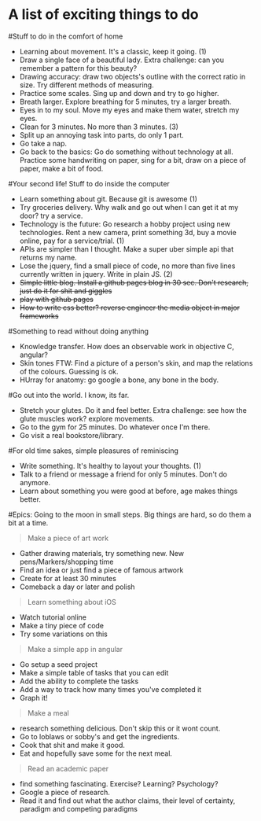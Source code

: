 # A list of exciting things to do

#Stuff to do in the comfort of home
- Learning about movement. It's a classic, keep it going. (1)
- Draw a single face of a beautiful lady. Extra challenge: can you remember a pattern for this beauty?
- Drawing accuracy: draw two objects's outline with the correct ratio in size. Try different methods of measuring.
- Practice some scales. Sing up and down and try to go higher.
- Breath larger. Explore breathing for 5 minutes, try a larger breath.
- Eyes in to my soul. Move my eyes and make them water, stretch my eyes.
- Clean for 3 minutes. No more than 3 minutes. (3)
- Split up an annoying task into parts, do only 1 part. 
- Go take a nap.
- Go back to the basics: Go do something without technology at all. Practice some handwriting on paper, sing for a bit, draw on a piece of paper, make a bit of food.

#Your second life! Stuff to do inside the computer
- Learn something about git. Because git is awesome (1)
- Try groceries delivery. Why walk and go out when I can get it at my door? try a service.
- Technology is the future: Go research a hobby project using new technologies. Rent a new camera, print something 3d, buy a movie online, pay for a service/trial. (1)
- APIs are simpler than I thought. Make a super uber simple api that returns my name.
- Lose the jquery, find a small piece of code, no more than five lines currently written in jquery. Write in plain JS. (2)
- ~~Simple little blog. Install a github pages blog in 30 sec. Don't research, just do it for shit and giggles~~
- ~~play with github pages~~
- ~~How to write css better? reverse engineer the media object in major frameworks~~

#Something to read without doing anything
- Knowledge transfer. How does an observable work in objective C, angular? 
- Skin tones FTW: Find a picture of a person's skin, and map the relations of the colours. Guessing is ok.
- HUrray for anatomy: go google a bone, any bone in the body.

#Go out into the world. I know, its far.
- Stretch your glutes. Do it and feel better. Extra challenge: see how the glute muscles work? explore movements.
- Go to the gym for 25 minutes. Do whatever once I'm there.
- Go visit a real bookstore/library.

#For old time sakes, simple pleasures of reminiscing 
- Write something. It's healthy to layout your thoughts. (1)
- Talk to a friend or message a friend for only 5 minutes. Don't do anymore.
- Learn about something you were good at before, age makes things better.

#Epics: Going to the moon in small steps. Big things are hard, so do them a bit at a time.
> Make a piece of art work
- Gather drawing materials, try something new. New pens/Markers/shopping time
- Find an idea or just find a piece of famous artwork
- Create for at least 30 minutes
- Comeback a day or later and polish

> Learn something about iOS
- Watch tutorial online
- Make a tiny piece of code
- Try some variations on this

> Make a simple app in angular
- Go setup a seed project
- Make a simple table of tasks that you can edit
- Add the ability to complete the tasks
- Add a way to track how many times you've completed it
- Graph it!

> Make a meal
- research something delicious. Don't skip this or it wont count.
- Go to loblaws or sobby's and get the ingredients.
- Cook that shit and make it good.
- Eat and hopefully save some for the next meal.

> Read an academic paper
- find something fascinating. Exercise? Learning? Psychology?
- Google a piece of research.
- Read it and find out what the author claims, their level of certainty, paradigm and competing paradigms



 
